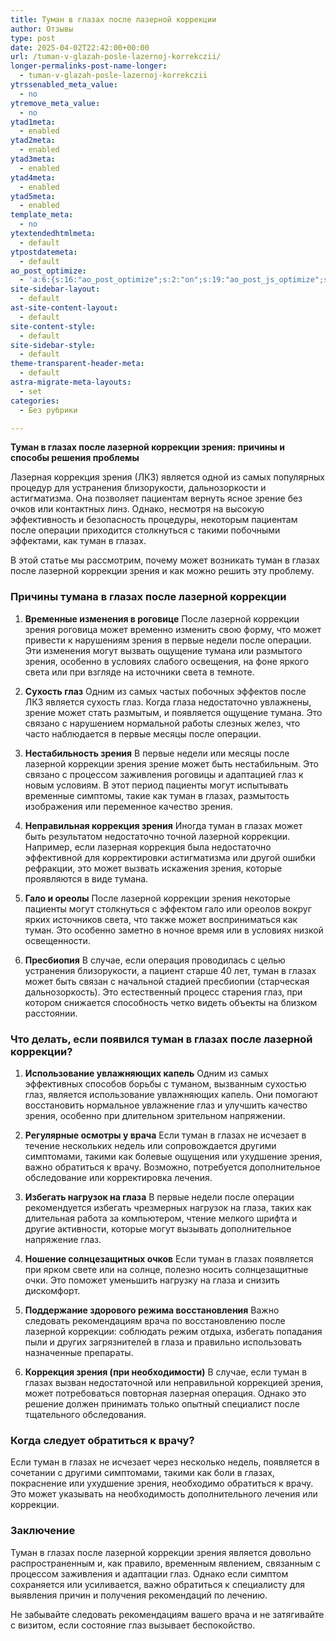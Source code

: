 ```yaml
---
title: Туман в глазах после лазерной коррекции
author: Отзывы
type: post
date: 2025-04-02T22:42:00+00:00
url: /tuman-v-glazah-posle-lazernoj-korrekczii/
longer-permalinks-post-name-longer:
  - tuman-v-glazah-posle-lazernoj-korrekczii
ytrssenabled_meta_value:
  - no
ytremove_meta_value:
  - no
ytad1meta:
  - enabled
ytad2meta:
  - enabled
ytad3meta:
  - enabled
ytad4meta:
  - enabled
ytad5meta:
  - enabled
template_meta:
  - no
ytextendedhtmlmeta:
  - default
ytpostdatemeta:
  - default
ao_post_optimize:
  - 'a:6:{s:16:"ao_post_optimize";s:2:"on";s:19:"ao_post_js_optimize";s:2:"on";s:20:"ao_post_css_optimize";s:2:"on";s:12:"ao_post_ccss";s:2:"on";s:16:"ao_post_lazyload";s:2:"on";s:15:"ao_post_preload";s:0:"";}'
site-sidebar-layout:
  - default
ast-site-content-layout:
  - default
site-content-style:
  - default
site-sidebar-style:
  - default
theme-transparent-header-meta:
  - default
astra-migrate-meta-layouts:
  - set
categories:
  - Без рубрики

---
```

<p class="" data-start="0" data-end="86">
  <strong data-start="0" data-end="86">Туман в глазах после лазерной коррекции зрения: причины и способы решения проблемы</strong>
</p>

<p class="" data-start="88" data-end="475">
  Лазерная коррекция зрения (ЛКЗ) является одной из самых популярных процедур для устранения близорукости, дальнозоркости и астигматизма. Она позволяет пациентам вернуть ясное зрение без очков или контактных линз. Однако, несмотря на высокую эффективность и безопасность процедуры, некоторым пациентам после операции приходится столкнуться с такими побочными эффектами, как туман в глазах.
</p>

<p class="" data-start="477" data-end="608">
  В этой статье мы рассмотрим, почему может возникать туман в глазах после лазерной коррекции зрения и как можно решить эту проблему.
</p>

<h3 class="" data-start="610" data-end="662">
  Причины тумана в глазах после лазерной коррекции
</h3>

<ol data-start="664" data-end="2588">
  <li class="" data-start="664" data-end="1024">
    <p class="" data-start="667" data-end="1024">
      <strong data-start="667" data-end="701">Временные изменения в роговице</strong> После лазерной коррекции зрения роговица может временно изменить свою форму, что может привести к нарушениям зрения в первые недели после операции. Эти изменения могут вызвать ощущение тумана или размытого зрения, особенно в условиях слабого освещения, на фоне яркого света или при взгляде на источники света в темноте.
    </p>
  </li>
  
  <li class="" data-start="1026" data-end="1328">
    <p class="" data-start="1029" data-end="1328">
      <strong data-start="1029" data-end="1045">Сухость глаз</strong> Одним из самых частых побочных эффектов после ЛКЗ является сухость глаз. Когда глаза недостаточно увлажнены, зрение может стать размытым, и появляется ощущение тумана. Это связано с нарушением нормальной работы слезных желез, что часто наблюдается в первые месяцы после операции.
    </p>
  </li>
  
  <li class="" data-start="1330" data-end="1673">
    <p class="" data-start="1333" data-end="1673">
      <strong data-start="1333" data-end="1358">Нестабильность зрения</strong> В первые недели или месяцы после лазерной коррекции зрения зрение может быть нестабильным. Это связано с процессом заживления роговицы и адаптацией глаз к новым условиям. В этот период пациенты могут испытывать временные симптомы, такие как туман в глазах, размытость изображения или переменное качество зрения.
    </p>
  </li>
  
  <li class="" data-start="1675" data-end="1994">
    <p class="" data-start="1678" data-end="1994">
      <strong data-start="1678" data-end="1711">Неправильная коррекция зрения</strong> Иногда туман в глазах может быть результатом недостаточно точной лазерной коррекции. Например, если лазерная коррекция была недостаточно эффективной для корректировки астигматизма или другой ошибки рефракции, это может вызвать искажения зрения, которые проявляются в виде тумана.
    </p>
  </li>
  
  <li class="" data-start="1996" data-end="2261">
    <p class="" data-start="1999" data-end="2261">
      <strong data-start="1999" data-end="2016">Гало и ореолы</strong> После лазерной коррекции зрения некоторые пациенты могут столкнуться с эффектом гало или ореолов вокруг ярких источников света, что также может восприниматься как туман. Это особенно заметно в ночное время или в условиях низкой освещенности.
    </p>
  </li>
  
  <li class="" data-start="2263" data-end="2588">
    <p class="" data-start="2266" data-end="2588">
      <strong data-start="2266" data-end="2280">Пресбиопия</strong> В случае, если операция проводилась с целью устранения близорукости, а пациент старше 40 лет, туман в глазах может быть связан с начальной стадией пресбиопии (старческая дальнозоркость). Это естественный процесс старения глаз, при котором снижается способность четко видеть объекты на близком расстоянии.
    </p>
  </li>
</ol>

<h3 class="" data-start="2590" data-end="2660">
  Что делать, если появился туман в глазах после лазерной коррекции?
</h3>

<ol data-start="2662" data-end="4248">
  <li class="" data-start="2662" data-end="2954">
    <p class="" data-start="2665" data-end="2954">
      <strong data-start="2665" data-end="2701">Использование увлажняющих капель</strong> Одним из самых эффективных способов борьбы с туманом, вызванным сухостью глаз, является использование увлажняющих капель. Они помогают восстановить нормальное увлажнение глаз и улучшить качество зрения, особенно при длительном зрительном напряжении.
    </p>
  </li>
  
  <li class="" data-start="2956" data-end="3244">
    <p class="" data-start="2959" data-end="3244">
      <strong data-start="2959" data-end="2989">Регулярные осмотры у врача</strong> Если туман в глазах не исчезает в течение нескольких недель или сопровождается другими симптомами, такими как болевые ощущения или ухудшение зрения, важно обратиться к врачу. Возможно, потребуется дополнительное обследование или корректировка лечения.
    </p>
  </li>
  
  <li class="" data-start="3246" data-end="3508">
    <p class="" data-start="3249" data-end="3508">
      <strong data-start="3249" data-end="3279">Избегать нагрузок на глаза</strong> В первые недели после операции рекомендуется избегать чрезмерных нагрузок на глаза, таких как длительная работа за компьютером, чтение мелкого шрифта и другие активности, которые могут вызывать дополнительное напряжение глаз.
    </p>
  </li>
  
  <li class="" data-start="3510" data-end="3708">
    <p class="" data-start="3513" data-end="3708">
      <strong data-start="3513" data-end="3545">Ношение солнцезащитных очков</strong> Если туман в глазах появляется при ярком свете или на солнце, полезно носить солнцезащитные очки. Это поможет уменьшить нагрузку на глаза и снизить дискомфорт.
    </p>
  </li>
  
  <li class="" data-start="3710" data-end="3970">
    <p class="" data-start="3713" data-end="3970">
      <strong data-start="3713" data-end="3760">Поддержание здорового режима восстановления</strong> Важно следовать рекомендациям врача по восстановлению после лазерной коррекции: соблюдать режим отдыха, избегать попадания пыли и других загрязнителей в глаза и правильно использовать назначенные препараты.
    </p>
  </li>
  
  <li class="" data-start="3972" data-end="4248">
    <p class="" data-start="3975" data-end="4248">
      <strong data-start="3975" data-end="4015">Коррекция зрения (при необходимости)</strong> В случае, если туман в глазах вызван недостаточной или неправильной коррекцией зрения, может потребоваться повторная лазерная операция. Однако это решение должен принимать только опытный специалист после тщательного обследования.
    </p>
  </li>
</ol>

<h3 class="" data-start="4250" data-end="4287">
  Когда следует обратиться к врачу?
</h3>

<p class="" data-start="4289" data-end="4556">
  Если туман в глазах не исчезает через несколько недель, появляется в сочетании с другими симптомами, такими как боли в глазах, покраснение или ухудшение зрения, необходимо обратиться к врачу. Это может указывать на необходимость дополнительного лечения или коррекции.
</p>

<h3 class="" data-start="4558" data-end="4572">
  Заключение
</h3>

<p class="" data-start="4574" data-end="4880">
  Туман в глазах после лазерной коррекции зрения является довольно распространенным и, как правило, временным явлением, связанным с процессом заживления и адаптации глаз. Однако если симптом сохраняется или усиливается, важно обратиться к специалисту для выявления причин и получения рекомендаций по лечению.
</p>

<p class="" data-start="4882" data-end="5002">
  Не забывайте следовать рекомендациям вашего врача и не затягивайте с визитом, если состояние глаз вызывает беспокойство.
</p>